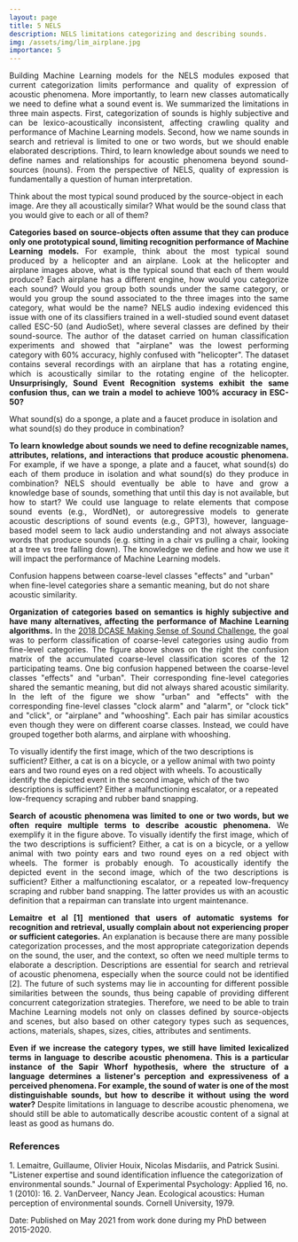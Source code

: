 ```yaml
---
layout: page
title: 5 NELS
description: NELS limitations categorizing and describing sounds.
img: /assets/img/lim_airplane.jpg
importance: 5
---
```


<p align="justify">Building Machine Learning models for the NELS modules exposed that current categorization limits performance and quality of expression of acoustic phenomena. More importantly, to learn new classes automatically we need to define what a sound event is. We summarized the limitations in three main aspects. First, categorization of sounds is highly subjective and can be lexico-acoustically inconsistent, affecting crawling quality and performance of Machine Learning models. Second, how we name sounds in search and retrieval is limited to one or two words, but we should enable elaborated descriptions. Third, to learn knowledge about sounds we need to define names and relationships for acoustic phenomena beyond sound-sources (nouns). From the perspective of NELS, quality of expression is fundamentally a question of human interpretation. </p>

<div class="row">
    <div class="col-sm mt-3 mt-md-0">
        <img class="img-fluid rounded z-depth-1" src="{{ '/assets/img/lim_airplane.jpg' | relative_url }}" alt="" title="example image"/>
    </div>
</div>    
<div class="caption">
    Think about the most typical sound produced by the source-object in each image. Are they all acoustically similar? What would be the sound class that you would give to each or all of them?    
</div>

<p align="justify"><b>Categories based on source-objects often assume that they can produce only one prototypical sound, limiting recognition performance of Machine Learning models.</b> For example, think about the most typical sound produced by a helicopter and an airplane. Look at the helicopter and airplane images above, what is the typical sound that each of them would produce? Each airplane has a different engine, how would you categorize each sound? Would you group both sounds under the same category, or would you group the sound associated to the three images into the same category, what would be the name? NELS audio indexing evidenced this issue with one of its classifiers trained in a well-studied sound event dataset called ESC-50 (and AudioSet), where several classes are defined by their sound-source. The author of the dataset carried on human classification experiments and showed that "airplane" was the lowest performing category with 60% accuracy, highly confused with "helicopter". The dataset contains several recordings with an airplane that has a rotating engine, which is acoustically similar to the rotating engine of the helicopter. <b>Unsurprisingly, Sound Event Recognition systems exhibit the same confusion thus, can we train a model to achieve 100% accuracy in ESC-50?</b></p>

<div class="row">
    <div class="col-sm mt-3 mt-md-0">
        <img class="img-fluid rounded z-depth-1" src="{{ '/assets/img/lim_knowledge.png' | relative_url }}" alt="" title="example image"/>
    </div>
</div>    
<div class="caption">
    What sound(s) do a sponge, a plate and a faucet produce in isolation and what sound(s) do they produce in combination?

</div>

<p align="justify"><b>To learn knowledge about sounds we need to define recognizable names, attributes, relations, and interactions that produce acoustic phenomena.</b> For example, if we have a sponge, a plate and a faucet, what sound(s) do each of them produce in isolation and what sound(s) do they produce in combination? NELS should eventually be able to have and grow a knowledge base of sounds, something that until this day is not available, but how to start? We could use language to relate elements that compose sound events (e.g., WordNet), or autoregressive models to generate acoustic descriptions of sound events (e.g., GPT3), however, language-based model seem to lack audio understanding and not always associate words that produce sounds (e.g. sitting in a chair vs pulling a chair, looking at a tree vs tree falling down). The knowledge we define and how we use it will impact the performance of Machine Learning models.</p>

<div class="row">
    <div class="col-sm mt-3 mt-md-0">
        <img class="img-fluid rounded z-depth-1" src="{{ '/assets/img/lim_semantics_DCASE.png' | relative_url }}" alt="" title="example image"/>
    </div>
</div>    
<div class="caption">
    Confusion happens between coarse-level classes "effects" and "urban" when fine-level categories share a semantic meaning, but do not share acoustic similarity.
</div>

<p align="justify"> <b>Organization of categories based on semantics is highly subjective and have many alternatives, affecting the performance of Machine Learning algorithms.</b> In the <a href="https://cvssp.org/projects/making_sense_of_sounds/site/challenge/">2018 DCASE Making Sense of Sound Challenge</a>, the goal was to perform classification of coarse-level categories using audio from fine-level categories. The figure above shows on the right the confusion matrix of the accumulated coarse-level classification scores of the 12 participating teams. One big confusion happened between the coarse-level classes "effects" and "urban". Their corresponding fine-level categories shared the semantic meaning, but did not always shared acoustic similarity. In the left of the figure we show "urban" and "effects" with the corresponding fine-level classes "clock alarm" and "alarm", or "clock tick" and "click", or "airplane" and "whooshing". Each pair has similar acoustics even though they were on different coarse classes. Instead, we could have grouped together both alarms, and airplane with whooshing.</p>

<div class="row">
    <div class="col-sm mt-3 mt-md-0">
        <img class="img-fluid rounded z-depth-1" src="{{ '/assets/img/lim_search.png' | relative_url }}" alt="" title="example image"/>
    </div>
</div>    
<div class="caption">
    To visually identify the first image, which of the two descriptions is sufficient? Either, a cat is on a bicycle, or a yellow animal with two pointy ears and two round eyes on a red object with wheels. To acoustically identify the depicted event in the second image, which of the two descriptions is sufficient? Either a malfunctioning escalator, or a repeated low-frequency scraping and rubber band snapping.   
</div>

<p align="justify"><b>Search of acoustic phenomena was limited to one or two words, but we often require multiple terms to describe acoustic phenomena.</b> We exemplify it in the figure above. To visually identify the first image, which of the two descriptions is sufficient? Either, a cat is on a bicycle, or a yellow animal with two pointy ears and two round eyes on a red object with wheels. The former is probably enough. To acoustically identify the depicted event in the second image, which of the two descriptions is sufficient? Either a malfunctioning escalator, or a repeated low-frequency scraping and rubber band snapping. The latter provides us with an acoustic definition that a repairman can translate into urgent maintenance.</p>

<p align="justify"> <b>Lemaitre et al [1] mentioned that users of automatic systems for recognition and retrieval, usually complain about not experiencing proper or sufficient categories.</b> An explanation is because there are many possible categorization processes, and the most appropriate categorization depends on the sound, the user, and the context, so often we need multiple terms to elaborate a description. Descriptions are essential for search and retrieval of acoustic phenomena, especially when the source could not be identified [2]. The future of such systems may lie in accounting for different possible similarities between the sounds, thus being capable of providing different concurrent categorization strategies. Therefore, we need to be able to train Machine Learning models not only on classes defined by source-objects and scenes, but also based on other category types such as sequences, actions, materials, shapes, sizes, cities, attributes and sentiments.</p>

<p align="justify"><b>Even if we increase the category types, we still have limited lexicalized terms in language to describe acoustic phenomena. This is a particular instance of the Sapir Whorf hypothesis, where the structure of a language determines a listener's perception and expressiveness of a perceived phenomena. For example, the sound of water is one of the most distinguishable sounds, but how to describe it without using the word water? </b> Despite limitations in language to describe acoustic phenomena, we should still be able to automatically describe acoustic content of a signal at least as good as humans do. </p>

<h3>References</h3>
1. Lemaitre, Guillaume, Olivier Houix, Nicolas Misdariis, and Patrick Susini. "Listener expertise and sound identification influence the categorization of environmental sounds." Journal of Experimental Psychology: Applied 16, no. 1 (2010): 16.
2. VanDerveer, Nancy Jean. Ecological acoustics: Human perception of environmental sounds. Cornell University, 1979.

Date: Published on May 2021 from work done during my PhD between 2015-2020.


<!--
<div class="row">
    <div class="col-sm mt-3 mt-md-0">
        <img class="img-fluid rounded z-depth-1" src="{{ '/assets/img/1.jpg' | relative_url }}" alt="" title="example image"/>
    </div>
    <div class="col-sm mt-3 mt-md-0">
        <img class="img-fluid rounded z-depth-1" src="{{ '/assets/img/3.jpg' | relative_url }}" alt="" title="example image"/>
    </div>
    <div class="col-sm mt-3 mt-md-0">
        <img class="img-fluid rounded z-depth-1" src="{{ '/assets/img/5.jpg' | relative_url }}" alt="" title="example image"/>
    </div>
</div>
<div class="caption">
    Caption photos easily. On the left, a road goes through a tunnel. Middle, leaves artistically fall in a hipster photoshoot. Right, in another hipster photoshoot, a lumberjack grasps a handful of pine needles.
</div>
<div class="row">
    <div class="col-sm mt-3 mt-md-0">
        <img class="img-fluid rounded z-depth-1" src="{{ '/assets/img/5.jpg' | relative_url }}" alt="" title="example image"/>
    </div>
</div>
<div class="caption">
    This image can also have a caption. It's like magic.
</div>

You can also put regular text between your rows of images.
Say you wanted to write a little bit about your project before you posted the rest of the images.
You describe how you toiled, sweated, *bled* for your project, and then... you reveal it's glory in the next row of images.


<div class="row justify-content-sm-center">
    <div class="col-sm-8 mt-3 mt-md-0">
        <img class="img-fluid rounded z-depth-1" src="{{ '/assets/img/6.jpg' | relative_url }}" alt="" title="example image"/>
    </div>
    <div class="col-sm-4 mt-3 mt-md-0">
        <img class="img-fluid rounded z-depth-1" src="{{ '/assets/img/11.jpg' | relative_url }}" alt="" title="example image"/>
    </div>
</div>
<div class="caption">
    You can also have artistically styled 2/3 + 1/3 images, like these.
</div>


The code is simple.
Just wrap your images with `<div class="col-sm">` and place them inside `<div class="row">` (read more about the <a href="https://getbootstrap.com/docs/4.4/layout/grid/" target="_blank">Bootstrap Grid</a> system).
To make images responsive, add `img-fluid` class to each; for rounded corners and shadows use `rounded` and `z-depth-1` classes.
Here's the code for the last row of images above:

```html
<div class="row justify-content-sm-center">
    <div class="col-sm-8 mt-3 mt-md-0">
        <img class="img-fluid rounded z-depth-1" src="{{ '/assets/img/6.jpg' | relative_url }}" alt="" title="example image"/>
    </div>
    <div class="col-sm-4 mt-3 mt-md-0">
        <img class="img-fluid rounded z-depth-1" src="{{ '/assets/img/11.jpg' | relative_url }}" alt="" title="example image"/>
    </div>
</div>
```
-->
